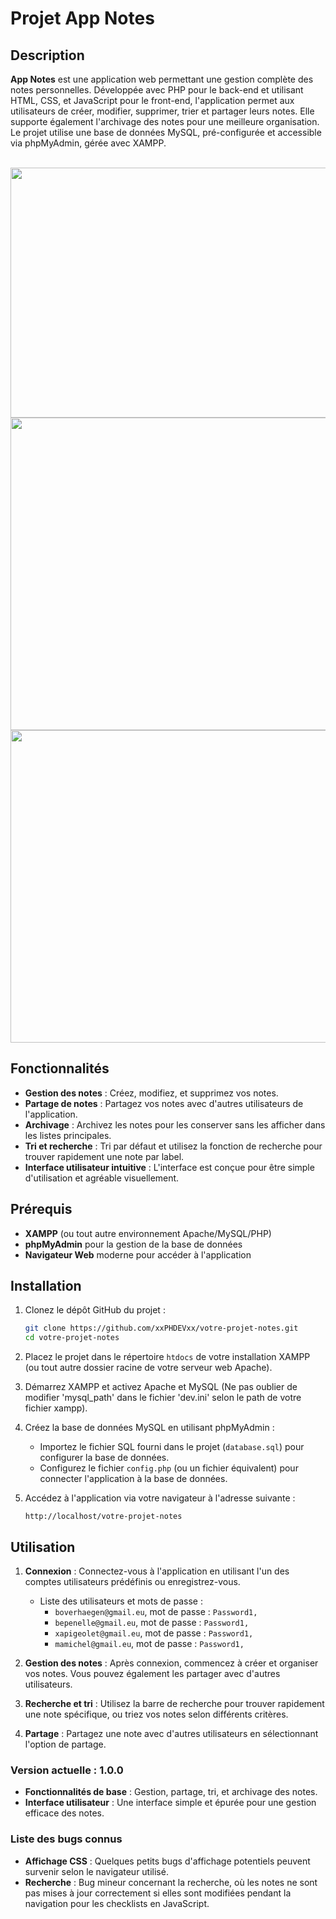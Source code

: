 # Projet App Notes

## Description

**App Notes** est une application web permettant une gestion complète des notes personnelles. Développée avec PHP pour le back-end et utilisant HTML, CSS, et JavaScript pour le front-end, l'application permet aux utilisateurs de créer, modifier, supprimer, trier et partager leurs notes. Elle supporte également l'archivage des notes pour une meilleure organisation. Le projet utilise une base de données MySQL, pré-configurée et accessible via phpMyAdmin, gérée avec XAMPP.

<br>

<div>
    <img src="https://github.com/xxPHDEVxx/Note-App/blob/master/notes3.png" width="600" height="400">
    <img src="https://github.com/xxPHDEVxx/Note-App/blob/master/notes2.png" width="600" height="500">
    <img src="https://github.com/xxPHDEVxx/Note-App/blob/master/notes1.png" width="600" height="500">
</div>

## Fonctionnalités

- **Gestion des notes** : Créez, modifiez, et supprimez vos notes.
- **Partage de notes** : Partagez vos notes avec d'autres utilisateurs de l'application.
- **Archivage** : Archivez les notes pour les conserver sans les afficher dans les listes principales.
- **Tri et recherche** : Tri par défaut et utilisez la fonction de recherche pour trouver rapidement une note par label.
- **Interface utilisateur intuitive** : L'interface est conçue pour être simple d'utilisation et agréable visuellement.

## Prérequis

- **XAMPP** (ou tout autre environnement Apache/MySQL/PHP)
- **phpMyAdmin** pour la gestion de la base de données
- **Navigateur Web** moderne pour accéder à l'application

## Installation

1. Clonez le dépôt GitHub du projet :

    ```bash
    git clone https://github.com/xxPHDEVxx/votre-projet-notes.git
    cd votre-projet-notes
    ```

2. Placez le projet dans le répertoire `htdocs` de votre installation XAMPP (ou tout autre dossier racine de votre serveur web Apache).

3. Démarrez XAMPP et activez Apache et MySQL (Ne pas oublier de modifier 'mysql_path' dans le fichier 'dev.ini' selon le path de votre fichier xampp).

4. Créez la base de données MySQL en utilisant phpMyAdmin :
   - Importez le fichier SQL fourni dans le projet (`database.sql`) pour configurer la base de données.
   - Configurez le fichier `config.php` (ou un fichier équivalent) pour connecter l'application à la base de données.

5. Accédez à l'application via votre navigateur à l'adresse suivante :
    ```
    http://localhost/votre-projet-notes
    ```

## Utilisation

1. **Connexion** : Connectez-vous à l'application en utilisant l'un des comptes utilisateurs prédéfinis ou enregistrez-vous.
    - Liste des utilisateurs et mots de passe :
      * `boverhaegen@gmail.eu`, mot de passe : `Password1,`
      * `bepenelle@gmail.eu`, mot de passe : `Password1,`
      * `xapigeolet@gmail.eu`, mot de passe : `Password1,`
      * `mamichel@gmail.eu`, mot de passe : `Password1,`

2. **Gestion des notes** : Après connexion, commencez à créer et organiser vos notes. Vous pouvez également les partager avec d'autres utilisateurs.

3. **Recherche et tri** : Utilisez la barre de recherche pour trouver rapidement une note spécifique, ou triez vos notes selon différents critères.

4. **Partage** : Partagez une note avec d'autres utilisateurs en sélectionnant l'option de partage.

### Version actuelle : 1.0.0

- **Fonctionnalités de base** : Gestion, partage, tri, et archivage des notes.
- **Interface utilisateur** : Une interface simple et épurée pour une gestion efficace des notes.

### Liste des bugs connus

- **Affichage CSS** : Quelques petits bugs d'affichage potentiels peuvent survenir selon le navigateur utilisé.
- **Recherche** : Bug mineur concernant la recherche, où les notes ne sont pas mises à jour correctement si elles sont modifiées pendant la navigation pour les checklists en JavaScript.
